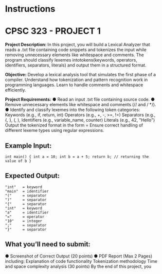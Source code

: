 
# Instructions

# CPSC 323 - PROJECT 1
**Project Description:** In this project, you will build a Lexical Analyzer that reads a .txt file containing code snippets and tokenizes the input while removing unnecessary
elements like whitespace and comments. The program should classify lexemes intotokens(keywords, operators, identifiers, separators, literals) and output them in a structured format.

**Objective:** Develop a lexical analysis tool that simulates the first phase of a compiler. Understand how tokenization and pattern recognition work in programming languages. Learn to handle comments and whitespace efficiently.

**Project Requirements:**
● Read an input .txt file containing source code.
● Remove unnecessary elements like whitespace and comments (// and / */).
● Identify and classify lexemes into the following token categories: Keywords (e.g., if, return, int) Operators (e.g., +, -, >=, !=) Separators (e.g., {, }, (, ), Identifiers (e.g., variable_name, counter) Literals (e.g., 42, "Hello") Output the tokenized format in the form <lexeme> = <token> Ensure correct handling of different lexeme types using regular expressions.

## Example Input: 
    int main() { int a = 10; int b = a + 5; return b; // returning the value of b }
## Expected Output: 
    "int"   = keyword
    "main"  = identifier
    "("     = separator
    ")"     = separator
    "{"     = separator
    "int"   = keyword
    "a"     = identifier
    "="     = operator
    "10"    = integer
    ";"     = separator
    "}"     = separator


## What you’ll need to submit:
● Screenshot of Correct Output (20 points)
● PDF Report (Max 2 Pages) including: Explanation of code functionality
Tokenization methodology Time and space complexity analysis (30 points)
By the end of this project, you